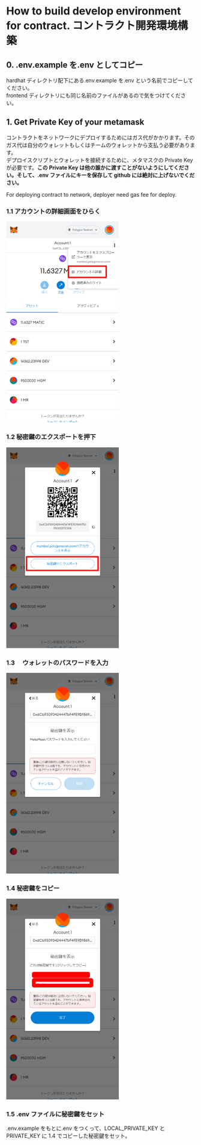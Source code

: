 # How to build develop environment for contract. コントラクト開発環境構築

## 0. .env.example を.env としてコピー

hardhat ディレクトリ配下にある.env.example を.env という名前でコピーしてください。  
frontend ディレクトリにも同じ名前のファイルがあるので気をつけてください。

## 1. Get Private Key of your metamask

コントラクトをネットワークにデプロイするためにはガス代がかかります。そのガス代は自分のウォレットもしくはチームのウォレットから支払う必要があります。  
デプロイスクリプトとウォレットを接続するために、メタマスクの Private Key が必要です。**この Private Key は他の誰かに渡すことがないようにしてください。そして、.env ファイルにキーを保存して github には絶対に上げないでください。**

For deploying contract to network, deployer need gas fee for deploy.

### 1.1 アカウントの詳細画面をひらく

<img src="./documentImages/privatekey_1.png" width="300px" />

### 1.2 秘密鍵のエクスポートを押下

<img src="./documentImages/privatekey_2.png" width="300px" />

### 1.3 　ウォレットのパスワードを入力

<img src="./documentImages/privatekey_3.png" width="300px" />

### 1.4 秘密鍵をコピー

<img src="./documentImages/privatekey_4.png" width="300px" />

### 1.5 .env ファイルに秘密鍵をセット

.env.example をもとに.env をつくって、LOCAL_PRIVATE_KEY と PRIVATE_KEY に 1.4 でコピーした秘密鍵をセット。
